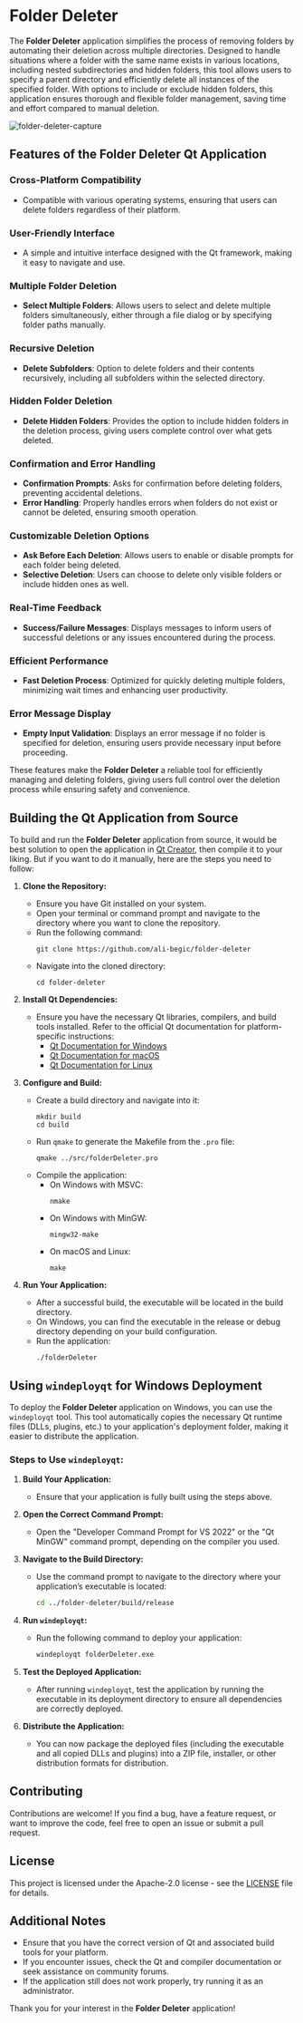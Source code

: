 # Folder Deleter

The **Folder Deleter** application simplifies the process of removing folders by automating their deletion across multiple directories. Designed to handle situations where a folder with the same name exists in various locations, including nested subdirectories and hidden folders, this tool allows users to specify a parent directory and efficiently delete all instances of the specified folder. With options to include or exclude hidden folders, this application ensures thorough and flexible folder management, saving time and effort compared to manual deletion.

![folder-deleter-capture](https://github.com/user-attachments/assets/13ac68f7-4f5c-43f5-b555-1fbe77df4462)

## Features of the Folder Deleter Qt Application

### Cross-Platform Compatibility
- Compatible with various operating systems, ensuring that users can delete folders regardless of their platform.

### User-Friendly Interface
- A simple and intuitive interface designed with the Qt framework, making it easy to navigate and use.

### Multiple Folder Deletion
- **Select Multiple Folders**: Allows users to select and delete multiple folders simultaneously, either through a file dialog or by specifying folder paths manually.

### Recursive Deletion
- **Delete Subfolders**: Option to delete folders and their contents recursively, including all subfolders within the selected directory.

### Hidden Folder Deletion
- **Delete Hidden Folders**: Provides the option to include hidden folders in the deletion process, giving users complete control over what gets deleted.

### Confirmation and Error Handling
- **Confirmation Prompts**: Asks for confirmation before deleting folders, preventing accidental deletions.
- **Error Handling**: Properly handles errors when folders do not exist or cannot be deleted, ensuring smooth operation.

### Customizable Deletion Options
- **Ask Before Each Deletion**: Allows users to enable or disable prompts for each folder being deleted.
- **Selective Deletion**: Users can choose to delete only visible folders or include hidden ones as well.

### Real-Time Feedback
- **Success/Failure Messages**: Displays messages to inform users of successful deletions or any issues encountered during the process.

### Efficient Performance
- **Fast Deletion Process**: Optimized for quickly deleting multiple folders, minimizing wait times and enhancing user productivity.

### Error Message Display
- **Empty Input Validation**: Displays an error message if no folder is specified for deletion, ensuring users provide necessary input before proceeding.

These features make the **Folder Deleter** a reliable tool for efficiently managing and deleting folders, giving users full control over the deletion process while ensuring safety and convenience.

## Building the Qt Application from Source

To build and run the **Folder Deleter** application from source, it would be best solution to open the application in [Qt Creator](https://www.qt.io/), then compile it to your liking. But if you want to do it manually, here are the steps you need to follow: 

1. **Clone the Repository:**
   - Ensure you have Git installed on your system.
   - Open your terminal or command prompt and navigate to the directory where you want to clone the repository.
   - Run the following command:
     ```
     git clone https://github.com/ali-begic/folder-deleter
     ```
   - Navigate into the cloned directory:
     ```
     cd folder-deleter
     ```

2. **Install Qt Dependencies:**
   - Ensure you have the necessary Qt libraries, compilers, and build tools installed. Refer to the official Qt documentation for platform-specific instructions:
     - [Qt Documentation for Windows](https://doc.qt.io/qt-6/windows-deployment.html)
     - [Qt Documentation for macOS](https://doc.qt.io/qt-6/macos-deployment.html)
     - [Qt Documentation for Linux](https://doc.qt.io/qt-6/linux-deployment.html)

3. **Configure and Build:**
   - Create a build directory and navigate into it:
     ```
     mkdir build
     cd build
     ```
   - Run `qmake` to generate the Makefile from the `.pro` file:
     ```
     qmake ../src/folderDeleter.pro
     ```
   - Compile the application:
      - On Windows with MSVC:
        ```
        nmake
        ```
      - On Windows with MinGW:
        ```
        mingw32-make
        ```
      - On macOS and Linux:
        ```
        make
        ```

4. **Run Your Application:**
   - After a successful build, the executable will be located in the build directory.
   - On Windows, you can find the executable in the release or debug directory depending on your build configuration.
   - Run the application:
     ```
     ./folderDeleter
     ```

## Using `windeployqt` for Windows Deployment

To deploy the **Folder Deleter** application on Windows, you can use the `windeployqt` tool. This tool automatically copies the necessary Qt runtime files (DLLs, plugins, etc.) to your application's deployment folder, making it easier to distribute the application.

### Steps to Use `windeployqt`:

1. **Build Your Application:**
   - Ensure that your application is fully built using the steps above.

2. **Open the Correct Command Prompt:**
   - Open the "Developer Command Prompt for VS 2022" or the "Qt MinGW" command prompt, depending on the compiler you used.

3. **Navigate to the Build Directory:**
   - Use the command prompt to navigate to the directory where your application’s executable is located:
     ```bash
     cd ../folder-deleter/build/release
     ```

4. **Run `windeployqt`:**
   - Run the following command to deploy your application:
     ```bash
     windeployqt folderDeleter.exe
     ```

5. **Test the Deployed Application:**
   - After running `windeployqt`, test the application by running the executable in its deployment directory to ensure all dependencies are correctly deployed.

6. **Distribute the Application:**
   - You can now package the deployed files (including the executable and all copied DLLs and plugins) into a ZIP file, installer, or other distribution formats for distribution.

## Contributing

Contributions are welcome! If you find a bug, have a feature request, or want to improve the code, feel free to open an issue or submit a pull request.

## License

This project is licensed under the Apache-2.0 license - see the [LICENSE](LICENSE) file for details.

## Additional Notes

- Ensure that you have the correct version of Qt and associated build tools for your platform.
- If you encounter issues, check the Qt and compiler documentation or seek assistance on community forums.
- If the application still does not work properly, try running it as an administrator.

Thank you for your interest in the **Folder Deleter** application!
